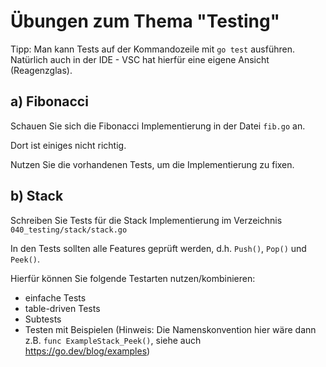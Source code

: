 # Übungen zum Thema "Testing"

Tipp: Man kann Tests auf der Kommandozeile mit `go test` ausführen. Natürlich auch in der IDE - VSC hat
hierfür eine eigene Ansicht (Reagenzglas).

## a) Fibonacci

Schauen Sie sich die Fibonacci Implementierung in der Datei `fib.go` an.

Dort ist einiges nicht richtig.

Nutzen Sie die vorhandenen Tests, um die Implementierung zu fixen.

## b) Stack

Schreiben Sie Tests für die Stack Implementierung im Verzeichnis `040_testing/stack/stack.go`

In den Tests sollten alle Features geprüft werden, d.h. `Push()`, `Pop()` und `Peek()`.

Hierfür können Sie folgende Testarten nutzen/kombinieren:

* einfache Tests
* table-driven Tests
* Subtests
* Testen mit Beispielen (Hinweis: Die Namenskonvention hier wäre dann z.B. `func ExampleStack_Peek()`, siehe
  auch https://go.dev/blog/examples)

